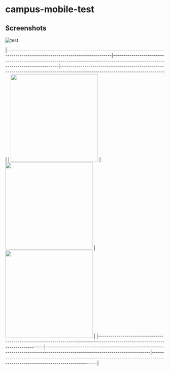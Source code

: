 # campus-mobile-test

## Screenshots
![test](https://github.com/UCSD/campus-mobile/blob/screenshots/screenshots/v5.0/ios/weather_card.png?raw=true "Weather")

|---------------------------------------------------------------------------------------------------------------------------------|---------------------------------------------------------------------------------------------------------------------------------|---------------------------------------------------------------------------------------------------------------------------------|
| <img src="https://github.com/UCSD/campus-mobile/blob/screenshots/screenshots/v5.0/ios/weather_card.png?raw=true" width="275" /> | <img src="https://github.com/UCSD/campus-mobile/blob/screenshots/screenshots/v5.0/ios/weather_card.png?raw=true" width="275" /> | <img src="https://github.com/UCSD/campus-mobile/blob/screenshots/screenshots/v5.0/ios/weather_card.png?raw=true" width="275" /> |
|---------------------------------------------------------------------------------------------------------------------------------|---------------------------------------------------------------------------------------------------------------------------------|---------------------------------------------------------------------------------------------------------------------------------|

